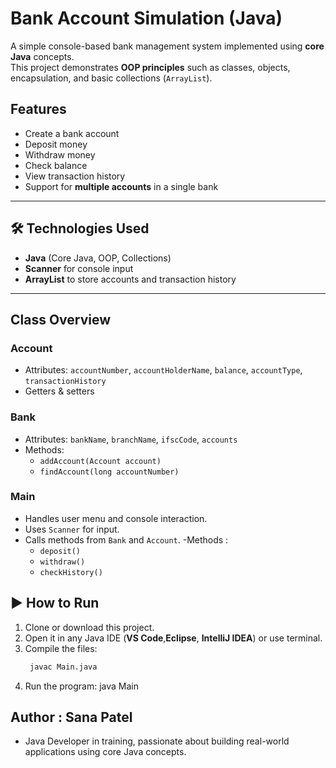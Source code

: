 # Bank Account Simulation (Java)

A simple console-based bank management system implemented using **core Java** concepts.  
This project demonstrates **OOP principles** such as classes, objects, encapsulation, and basic collections (`ArrayList`).


## Features
- Create a bank account
- Deposit money
- Withdraw money
- Check balance
- View transaction history
- Support for **multiple accounts** in a single bank

---

## 🛠 Technologies Used
- **Java** (Core Java, OOP, Collections)
- **Scanner** for console input
- **ArrayList** to store accounts and transaction history

---


##  Class Overview

### **Account**
- Attributes: `accountNumber`, `accountHolderName`, `balance`, `accountType`, `transactionHistory`
- Getters & setters

### **Bank**
- Attributes: `bankName`, `branchName`, `ifscCode`, `accounts`
- Methods:
  - `addAccount(Account account)`
  - `findAccount(long accountNumber)`

### **Main**
- Handles user menu and console interaction.
- Uses `Scanner` for input.
- Calls methods from `Bank` and `Account`.
-Methods :
  - `deposit()`
  - `withdraw()`
  - `checkHistory()`


## ▶️ How to Run
1. Clone or download this project.
2. Open it in any Java IDE (**VS Code**,**Eclipse**, **IntelliJ IDEA**) or use terminal.
3. Compile the files:
   ```bash
    javac Main.java
4. Run the program:
    java Main

## Author : Sana Patel
- Java Developer in training, passionate about building real-world applications using core Java concepts.

